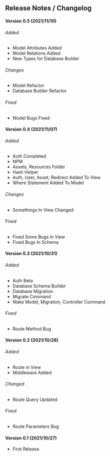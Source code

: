 ## Release Notes / Changelog
#### Version 0.5 (2021/11/10)
###### Added
- Model Attributes Added
- Model Relations Added
- New Types for Database Builder

###### Changes
- Model Refactor
- Database Builder Refactor

###### Fixed
- Model Bugs Fixed

#### Version 0.4 (2021/11/07)
###### Added
- Auth Completed
- NPM
- Assets, Resources Folder
- Hash Helper
- Auth, User, Asset, Redirect Added To View
- Where Statement Added To Model

###### Changes
- Somethings In View Changed

###### Fixed
- Fixed Some Bugs In View
- Fixed Bugs In Schema

#### Version 0.3 (2021/10/31)
###### Added
- Auth Beta
- Database Schema Builder
- Database Migration
- Migrate Command
- Make Model, Migration, Controller Command

###### Fixed
- Route Method Bug

#### Version 0.2 (2021/10/28)
###### Added
- Route in View
- Middleware Added

###### Changed
- Route Query Updated

###### Fixed
- Route Parameters Bug

#### Version 0.1 (2021/10/27)
- First Release

